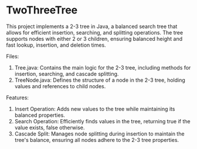 # TwoThreeTree
This project implements a 2-3 tree in Java, a balanced search tree that allows for efficient insertion, searching, and splitting operations. The tree supports nodes with either 2 or 3 children, ensuring balanced height and fast lookup, insertion, and deletion times.

Files:

1) Tree.java: Contains the main logic for the 2-3 tree, including methods for insertion, searching, and cascade splitting.
2) TreeNode.java: Defines the structure of a node in the 2-3 tree, holding values and references to child nodes.

Features:

1) Insert Operation: Adds new values to the tree while maintaining its balanced properties.
2) Search Operation: Efficiently finds values in the tree, returning true if the value exists, false otherwise.
3) Cascade Split: Manages node splitting during insertion to maintain the tree's balance, ensuring all nodes adhere to the 2-3 tree properties.
